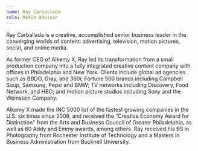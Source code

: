 ```yaml
---
name: Ray Carballada
role: Media Advisor
---
```

Ray Carballada is a creative, accomplished senior business leader in the converging worlds of content: advertising, television, motion pictures, social, and online media.

As former CEO of Alkemy X, Ray led its transformation from a small production company into a fully integrated creative content company with offices in Philadelphia and New York.  Clients include global ad agencies such as BBDO, Gray, and 360i; Fortune 500 brands including Campbell Soup, Samsung, Pepsi and BMW; TV networks including Discovery, Food Network, and HBO; and motion picture studios including Sony and the Weinstein Company.

Alkemy X made the INC 5000 list of the fastest growing companies in the U.S. six times since 2008, and received the “Creative Economy Award for Distinction" from the Arts and Business Council of Greater Philadelphia, as well as 60 Addy and Emmy awards, among others. Ray received his BS in Photography from Rochester Institute of Technology and a Masters in Business Administration from Bucknell University.

